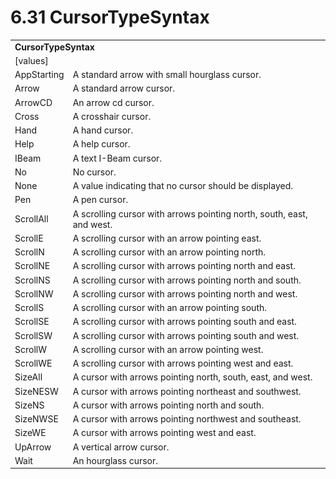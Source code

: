 <html dir="LTR" xmlns:mshelp="http://msdn.microsoft.com/mshelp" xmlns:ddue="http://ddue.schemas.microsoft.com/authoring/2003/5" xmlns:xlink="http://www.w3.org/1999/xlink" xmlns:tool="http://www.microsoft.com/tooltip">

<body>
 <input type="hidden" id="userDataCache" class="userDataStyle">
 <input type="hidden" id="hiddenScrollOffset">
 <img id="dropDownImage" style="display:none; height:0; width:0;" src="../local/drpdown.gif">
 <img id="dropDownHoverImage" style="display:none; height:0; width:0;" src="../local/drpdown_orange.gif">
 <img id="collapseImage" style="display:none; height:0; width:0;" src="../local/collapse.gif">
 <img id="expandImage" style="display:none; height:0; width:0;" src="../local/exp.gif">
 <img id="collapseAllImage" style="display:none; height:0; width:0;" src="../local/collall.gif">
 <img id="expandAllImage" style="display:none; height:0; width:0;" src="../local/expall.gif">
 <img id="copyImage" style="display:none; height:0; width:0;" src="../local/copycode.gif">
 <img id="copyHoverImage" style="display:none; height:0; width:0;" src="../local/copycodeHighlight.gif">
 <div id="header"><h1 class="heading">6.31 CursorTypeSyntax</h1></div>

 <div id="mainSection">
 <div id="mainBody">
 <div id="allHistory" class="saveHistory" onsave="saveAll()" onload="loadAll()"></div>
 <p xmlns:wsd="http://wsdev.schemas.microsoft.com/authoring/2008/2" xmlns:msxsl="urn:schemas-microsoft-com:xslt" xmlns:script="urn:script" xmlns:build="urn:build">
 </p>
 <div id="sectionSection0" class="section" name="collapseableSection">
 <content xmlns="http://ddue.schemas.microsoft.com/authoring/2003/5" xmlns:wsd="http://wsdev.schemas.microsoft.com/authoring/2008/2" xmlns:msxsl="urn:schemas-microsoft-com:xslt" xmlns:script="urn:script" xmlns:build="urn:build">
 </content>
 </div>
 <div id="sectionSection1" class="section" name="collapseableSection">
 <content xmlns="http://ddue.schemas.microsoft.com/authoring/2003/5" xmlns:wsd="http://wsdev.schemas.microsoft.com/authoring/2008/2" xmlns:msxsl="urn:schemas-microsoft-com:xslt" xmlns:script="urn:script" xmlns:build="urn:build">
 <table class="ProtocolAuthoredTable" xmlns="">
 <tr><td colspan="2">
 <b>CursorTypeSyntax</b> </td>
 </tr>
 <tr><td><div class="indent0">[values]</div></td>
 <td></td>
 </tr>
 <tr><td><div class="indent2">AppStarting</div></td>
 <td>A standard arrow with small hourglass cursor.</td>
 </tr>
 <tr><td><div class="indent2">Arrow</div></td>
 <td>A standard arrow cursor.</td>
 </tr>
 <tr><td><div class="indent2">ArrowCD</div></td>
 <td>An arrow cd cursor.</td>
 </tr>
 <tr><td><div class="indent2">Cross</div></td>
 <td>A crosshair cursor.</td>
 </tr>
 <tr><td><div class="indent2">Hand</div></td>
 <td>A hand cursor.</td>
 </tr>
 <tr><td><div class="indent2">Help</div></td>
 <td>A help cursor.</td>
 </tr>
 <tr><td><div class="indent2">IBeam</div></td>
 <td>A text I-Beam cursor.</td>
 </tr>
 <tr><td><div class="indent2">No</div></td>
 <td>No cursor.</td>
 </tr>
 <tr><td><div class="indent2">None</div></td>
 <td>A value indicating that no cursor should be displayed.</td>
 </tr>
 <tr><td><div class="indent2">Pen</div></td>
 <td>A pen cursor.</td>
 </tr>
 <tr><td><div class="indent2">ScrollAll</div></td>
 <td>A scrolling cursor with arrows pointing north, south, east, and west.</td>
 </tr>
 <tr><td><div class="indent2">ScrollE</div></td>
 <td>A scrolling cursor with an arrow pointing east.</td>
 </tr>
 <tr><td><div class="indent2">ScrollN</div></td>
 <td>A scrolling cursor with an arrow pointing north.</td>
 </tr>
 <tr><td><div class="indent2">ScrollNE</div></td>
 <td>A scrolling cursor with arrows pointing north and east.</td>
 </tr>
 <tr><td><div class="indent2">ScrollNS</div></td>
 <td>A scrolling cursor with arrows pointing north and south.</td>
 </tr>
 <tr><td><div class="indent2">ScrollNW</div></td>
 <td>A scrolling cursor with arrows pointing north and west.</td>
 </tr>
 <tr><td><div class="indent2">ScrollS</div></td>
 <td>A scrolling cursor with an arrow pointing south.</td>
 </tr>
 <tr><td><div class="indent2">ScrollSE</div></td>
 <td>A scrolling cursor with arrows pointing south and east.</td>
 </tr>
 <tr><td><div class="indent2">ScrollSW</div></td>
 <td>A scrolling cursor with arrows pointing south and west.</td>
 </tr>
 <tr><td><div class="indent2">ScrollW</div></td>
 <td>A scrolling cursor with an arrow pointing west.</td>
 </tr>
 <tr><td><div class="indent2">ScrollWE</div></td>
 <td>A scrolling cursor with arrows pointing west and east.</td>
 </tr>
 <tr><td><div class="indent2">SizeAll</div></td>
 <td>A cursor with arrows pointing north, south, east, and west.</td>
 </tr>
 <tr><td><div class="indent2">SizeNESW</div></td>
 <td>A cursor with arrows pointing northeast and southwest.</td>
 </tr>
 <tr><td><div class="indent2">SizeNS</div></td>
 <td>A cursor with arrows pointing north and south.</td>
 </tr>
 <tr><td><div class="indent2">SizeNWSE</div></td>
 <td>A cursor with arrows pointing northwest and southeast.</td>
 </tr>
 <tr><td><div class="indent2">SizeWE</div></td>
 <td>A cursor with arrows pointing west and east.</td>
 </tr>
 <tr><td><div class="indent2">UpArrow</div></td>
 <td>A vertical arrow cursor.</td>
 </tr>
 <tr><td><div class="indent2">Wait</div></td>
 <td>An hourglass cursor.</td>
 </tr>
</table>
 </content>
 </div>
 <!--[if gte IE 5]>
 <tool:tip element="languageFilterToolTip" avoidmouse="false"/>
 <![endif]-->
 </div>
 <a name="feedback"></a><span></span>
 </div>
</body></html>
